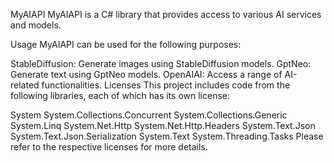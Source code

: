 MyAIAPI
MyAIAPI is a C# library that provides access to various AI services and models.

Usage
MyAIAPI can be used for the following purposes:

StableDiffusion: Generate images using StableDiffusion models.
GptNeo: Generate text using GptNeo models.
OpenAIAI: Access a range of AI-related functionalities.
Licenses
This project includes code from the following libraries, each of which has its own license:

System
System.Collections.Concurrent
System.Collections.Generic
System.Linq
System.Net.Http
System.Net.Http.Headers
System.Text.Json
System.Text.Json.Serialization
System.Text
System.Threading.Tasks
Please refer to the respective licenses for more details.
